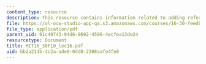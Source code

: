 ```yaml
---
content_type: resource
description: This resource contains information related to adding reference inputs.
file: https://ol-ocw-studio-app-qa.s3.amazonaws.com/courses/16-30-feedback-control-systems-fall-2010/bb2a214b4c2aade00dd82308aafe4fe0_MIT16_30F10_lec16.pdf
file_type: application/pdf
parent_uid: 61c49743-94d6-9692-4596-4ecfea13de24
resourcetype: Document
title: MIT16_30F10_lec16.pdf
uid: bb2a214b-4c2a-ade0-0dd8-2308aafe4fe0
---
```

